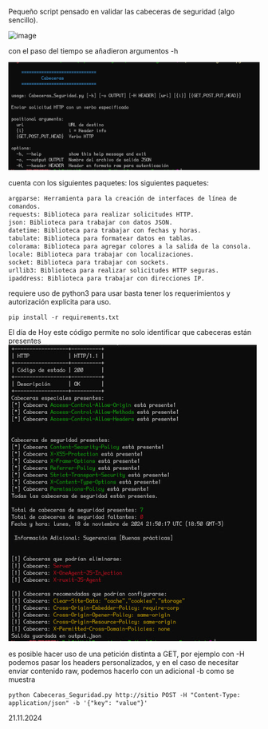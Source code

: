 Pequeño script pensado en validar las cabeceras de seguridad (algo sencillo). 

![image](https://github.com/apuromafo/Repositorio_Python/assets/23161917/681ad0e8-d176-41db-88f5-bcb8ceaf458a)

con el paso del tiempo se añadieron argumentos -h 


![[Pasted image 20241118184355.png]](img%2FPasted%20image%2020241118184355.png)


cuenta con los siguientes paquetes:
los siguientes paquetes:

```
argparse: Herramienta para la creación de interfaces de línea de comandos.
requests: Biblioteca para realizar solicitudes HTTP.
json: Biblioteca para trabajar con datos JSON.
datetime: Biblioteca para trabajar con fechas y horas.
tabulate: Biblioteca para formatear datos en tablas.
colorama: Biblioteca para agregar colores a la salida de la consola.
locale: Biblioteca para trabajar con localizaciones.
socket: Biblioteca para trabajar con sockets.
urllib3: Biblioteca para realizar solicitudes HTTP seguras.
ipaddress: Biblioteca para trabajar con direcciones IP.

```

requiere uso de python3 
para usar basta tener los requerimientos y autorización explícita para uso.
```
pip install -r requirements.txt
```

El día de Hoy este código permite no solo identificar que cabeceras están presentes
![[demo1.jpg]](img/demo1.jpg) 


es posible hacer uso de una petición distinta a GET, por ejemplo con -H podemos pasar los headers personalizados, y en el caso de necesitar enviar contenido raw, podemos hacerlo con un adicional -b como se muestra 
```
python Cabeceras_Seguridad.py http://sitio POST -H "Content-Type: application/json" -b '{"key": "value"}'
```

 
  21.11.2024





